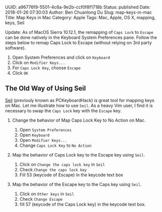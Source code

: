 UUID: a96776f9-5501-4c6a-9e2b-ccf0f8f1718b
Status: published
Date: 2018-01-26 07:30:03
Author: Ben Chuanlong Du
Slug: map-keys-in-mac
Title: Map Keys in Mac
Category: Apple
Tags: Mac, Apple, OS X, mapping, keys, Seil


Update: As of MacOS Sierra 10.12.1, 
the remapping of `Caps Lock` to `Escape` can be done natively in the Keyboard System Preferences pane. 
Follow the steps below to remap Caps Lock to Escape (without relying on 3rd party software). 

1. Open System Preferences and click on `Keyboard`
2. Click on `Modifier Keys...`
3. For `Caps Lock Key`, choose `Escape`
4. Click `OK`


## The Old Way of Using Seil

[Seil](https://pqrs.org/osx/karabiner/seil.html.en)
(previouly known as PCKeyboardHack) is great tool for mapping keys on Mac.
Let me illustrate how to use `Seil`.
As a heavy Vim user, 
I find it is necessary to swap the `Caps Lock` key with the `Escape` key.

1. Change the behavior of Map Caps Lock Key to No Action on Mac.

    1. Open `System Preferences`
    2. Open `Keyboard`
    3. Open `Modifier Keys...`
    4. Change `Caps Lock Key` to `No Action`

2. Map the behavior of Caps Lock key to the Escape key using `Seil`.

    1. Click on `Change the caps lock key` in `Seil`
    2. Check `Change the caps lock key`
    3. Fill 53 (keycode of Escape) in the keycode text box 

3. Map the behavior of the Escape key to the Caps key using `Seil`.

    1. Click on `Other keys` in `Seil`
    2. Check `Change Escape`
    3. fill 57 (keycode of the Caps Lock key) in the keycode text box.

